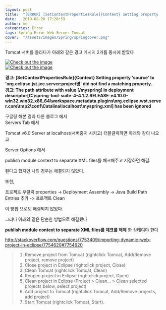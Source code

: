 ```yaml
---
layout: post
title:  "[ERROR] [SetContextPropertiesRule]{Context} Setting property 'source' to 'org.eclipse.jst.jee.server:project' did not find a matching property"
date:   2019-08-20 17:20:59
author: me
categories: Error
tags: Spring Error Web Server Tomcat
cover:  "/assets/images/Spring/springcover.png"
---
```


Tomcat 서버를 돌리다가 아래와 같은 경고 메시지 2개를 동시에 받았다

<a href="{{ site.error_img }}/spring_error1.JPG" data-lightbox="falcon9-large" data-title="Check out the image">
  <img src="{{ site.error_img }}/spring_error1.JPG" title="Check out the image">
</a>

<br />

<a href="{{ site.error_img }}/spring_error2.JPG" data-lightbox="falcon9-large" data-title="Check out the image">
  <img src="{{ site.error_img }}/spring_error2.JPG" title="Check out the image">
</a>

__경고: [SetContextPropertiesRule]{Context} Setting property 'source' to 'org.eclipse.jst.jee.server:project명' did not find a matching property.__
<br />
__경고: The path attribute with value [/myspring] in deployment descriptor[C:\spring-tool-suite-4-4.1.2.RELEASE-e4.10.0-win32.win32.x86_64\workspace\.metadata\.plugins\org.eclipse.wst.server.core\tmp2\conf\Catalina\localhost\myspring.xml] has been ignored__

구글링 해본 결과 다른 블로그 에서 <br />
Servers Tab 에서 <br />

Tomcat v6.0 Server at localhost(서버중지 시키고) 더블클릭하면 아래와 같이 나오고 <br />

Server Options 에서 <br />

publish module context to separate XML files를 체크해주고 저장하면 해결. <br />

된다고 했지만 나의 경우는 해결되지 않았다. <br />

또한, <br />

프로젝트 우클릭 properties -> Deployment Assembly -> Java Build Path Entries 추가 -> 프로젝트 Clean <br />

이 방법 으로도 해결되지 않았다. <br />

그러나 아래와 같은 단순한 방법으로 해결했다 <br />

__publish module context to separate XML files를 체크를 해제__ 한 상태여야 한다 <br />

<a href="http://stackoverflow.com/questions/7753409/importing-dynamic-web-project-in-eclipse/7754620#7754620">http://stackoverflow.com/questions/7753409/importing-dynamic-web-project-in-eclipse/7754620#7754620<a>

> 1. Remove project from Tomcat (rightclick Tomcat, Add/Remove project, remove project)
> 2. Close project in Eclipse (rightclick project, Close)
> 3. Clean Tomcat (rightclick Tomcat, Clean)
> 4. Reopen project in Eclipse (rightclick project, Open)
> 5. Clean project in Eclipse (Project > Clean... > Clean selected projects below, select project)
> 6. Add project to Tomcat (rightclick Tomcat, Add/Remove projects, add project)
> 7. Start Tomcat (rightclick Tomcat, Start).